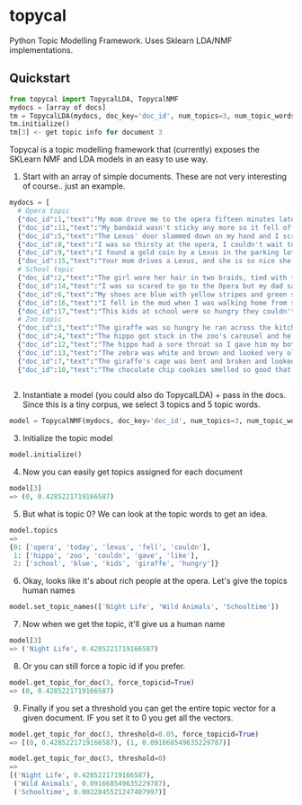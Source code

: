 # topycal
Python Topic Modelling Framework. Uses Sklearn LDA/NMF implementations.

## Quickstart
```python
from topycal import TopycalLDA, TopycalNMF
mydocs = [array of docs]
tm = TopycalLDA(mydocs, doc_key='doc_id', num_topics=3, num_topic_words=5, content_key='text')
tm.initialize()
tm[3] <- get topic info for document 3
```

Topycal is a topic modelling framework that (currently) exposes the SKLearn NMF and LDA models in an easy to use way.

1. Start with an array of simple documents. These are not very interesting of course.. just an example.
```python
mydocs = [
  # Opera topic
  {"doc_id":1,"text":"My mom drove me to the opera fifteen minutes late on Tuesday."},
  {"doc_id":11,"text":"My bandaid wasn't sticky any more so it fell off on the way to the opera."},
  {"doc_id":5,"text":"The Lexus' door slammed down on my hand and I screamed like a little baby."},
  {"doc_id":8,"text":"I was so thirsty at the opera, I couldn't wait to get a glass of wine."},
  {"doc_id":9,"text":"I found a gold coin by a Lexus in the parking lot after the opera performance today."},
  {"doc_id":15,"text":"Your mom drives a Lexus, and she is so nice she gave me a ride home today from the opera."},
  # School topic
  {"doc_id":2,"text":"The girl wore her hair in two braids, tied with two blue bows. She lost a bow in the school playground."},
  {"doc_id":14,"text":"I was so scared to go to the Opera but my dad said he would sit with me so we went last night."},
  {"doc_id":6,"text":"My shoes are blue with yellow stripes and green stars on the front."},
  {"doc_id":16,"text":"I fell in the mud when I was walking home from school today."},  
  {"doc_id":17,"text":"This kids at school were so hungry they couldn't stop eating the tasty school cafeteria food."},
  # Zoo topic  
  {"doc_id":3,"text":"The giraffe was so hungry he ran across the kitchen floor without even looking for humans."},
  {"doc_id":4,"text":"The hippo got stuck in the zoo's carousel and he couldn't talk anymore."},
  {"doc_id":12,"text":"The hippo had a sore throat so I gave him my bottle of water from the zoo's store and told him to keep it."},
  {"doc_id":13,"text":"The zebra was white and brown and looked very old compared to the giraffe. The school kids were curious about his health."},
  {"doc_id":7,"text":"The giraffe's cage was bent and broken and looked like a hippo had knocked it over on purpose."},
  {"doc_id":10,"text":"The chocolate chip cookies smelled so good that the hippo ate one without asking."}]  
  
```

2. Instantiate a model (you could also do TopycalLDA) + pass in the docs. Since this is a tiny corpus, we select 3 topics and 5 topic words.
```python
model = TopycalNMF(mydocs, doc_key='doc_id', num_topics=3, num_topic_words=5, content_key='text')
```

3. Initialize the topic model
```python
model.initialize()
```

4. Now you can easily get topics assigned for each document
```python
model[3]
=> (0, 0.4285221719166587)
```

5. But what is topic 0? We can look at the topic words to get an idea.
```python
model.topics
=>
{0: ['opera', 'today', 'lexus', 'fell', 'couldn'],
 1: ['hippo', 'zoo', 'couldn', 'gave', 'like'],
 2: ['school', 'blue', 'kids', 'giraffe', 'hungry']}
```

6. Okay, looks like it's about rich people at the opera. Let's give the topics human names
```python
model.set_topic_names(['Night Life', 'Wild Animals', 'Schooltime'])
```

7. Now when we get the topic, it'll give us a human name
```python
model[3]
=> ('Night Life', 0.4285221719166587)
```
8. Or you can still force a topic id if you prefer.
```python
model.get_topic_for_doc(3, force_topicid=True)
=> (0, 0.4285221719166587)
```

9. Finally if you set a threshold you can get the entire topic vector for a given document. IF you set it to 0 you get all the vectors.
```python
model.get_topic_for_doc(3, threshold=0.05, force_topicid=True)
=> [(0, 0.4285221719166587), (1, 0.091668549635229787)]

model.get_topic_for_doc(3, threshold=0)
=>
[('Night Life', 0.4285221719166587),
 ('Wild Animals', 0.091668549635229787),
 ('Schooltime', 0.0022845521247407997)]
```
